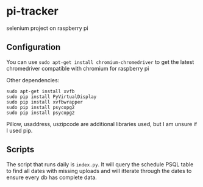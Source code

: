# pi-tracker
selenium project on raspberry pi

## Configuration

You can use `sudo apt-get install chromium-chromedriver` to get the latest chromedriver compatible with chromium for raspberry pi

Other dependencies:
```
sudo apt-get install xvfb
sudo pip install PyVirtualDisplay
sudo pip install xvfbwrapper
sudo pip install psycopg2
sudo pip install psycopg2
```
Pillow, usaddress, uszipcode are additional libraries used, but I am unsure
if I used pip.

## Scripts

The script that runs daily is  `index.py`.
It will query the schedule PSQL table to find all dates with missing uploads
and will itterate through the dates to ensure every db has complete data.
